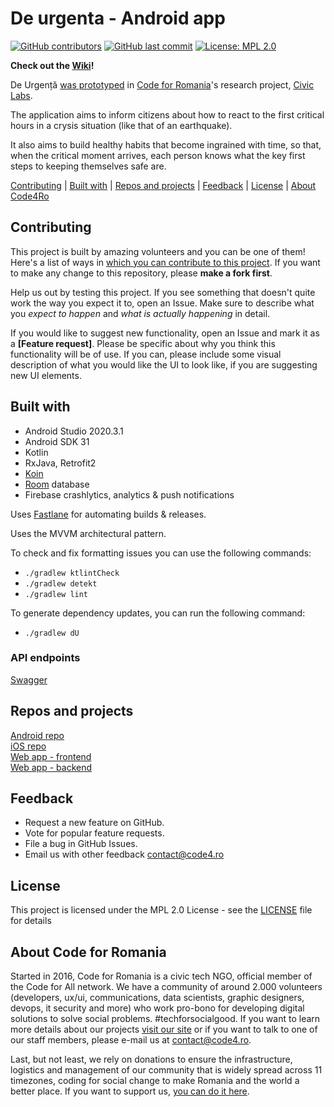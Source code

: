 # De urgenta - Android app

[![GitHub contributors](https://img.shields.io/github/contributors/code4romania/de-urgenta-android.svg?style=for-the-badge)](https://github.com/code4romania/de-urgenta-android/graphs/contributors) [![GitHub last commit](https://img.shields.io/github/last-commit/code4romania/de-urgenta-android.svg?style=for-the-badge)](https://github.com/code4romania/de-urgenta-android/commits/master) [![License: MPL 2.0](https://img.shields.io/badge/license-MPL%202.0-brightgreen.svg?style=for-the-badge)](https://opensource.org/licenses/MPL-2.0)

**Check out the [Wiki](https://github.com/code4romania/de-urgenta-backend/wiki)!**

De Urgență [was prototyped](https://civiclabs.ro/ro/solutions/stay-together) in [Code for Romania](https://code4.ro/ro)'s research project, [Civic Labs](https://civiclabs.ro/ro).

The application aims to inform citizens about how to react to the first critical hours in a crysis situation (like that of an earthquake). 

It also aims to build healthy habits that become ingrained with time, so that, when the critical moment arrives, each person knows what the key first steps to keeping themselves safe are. 

[Contributing](#contributing) | [Built with](#built-with) | [Repos and projects](#repos-and-projects) | [Feedback](#feedback) | [License](#license) | [About Code4Ro](#about-code4ro)

## Contributing

This project is built by amazing volunteers and you can be one of them! Here's a list of ways in [which you can contribute to this project](https://github.com/code4romania/.github/blob/master/CONTRIBUTING.md). If you want to make any change to this repository, please **make a fork first**.

Help us out by testing this project. If you see something that doesn't quite work the way you expect it to, open an Issue. Make sure to describe what you _expect to happen_ and _what is actually happening_ in detail.

If you would like to suggest new functionality, open an Issue and mark it as a __[Feature request]__. Please be specific about why you think this functionality will be of use. If you can, please include some visual description of what you would like the UI to look like, if you are suggesting new UI elements. 

## Built with

* Android Studio 2020.3.1
* Android SDK 31
* Kotlin
* RxJava, Retrofit2
* [Koin](https://insert-koin.io/)
* [Room](https://developer.android.com/reference/android/arch/persistence/room/RoomDatabase) database
* Firebase crashlytics, analytics & push notifications

Uses [Fastlane](https://fastlane.tools/) for automating builds & releases.

Uses the MVVM architectural pattern.

To check and fix formatting issues you can use the following commands: 

- `./gradlew ktlintCheck`
- `./gradlew detekt`
- `./gradlew lint`

To generate dependency updates, you can run the following command:

- `./gradlew dU`

### API endpoints

[Swagger](https://api.deurgenta.hostmysite.ro/swagger/index.html)

## Repos and projects

[Android repo](https://github.com/code4romania/de-urgenta-android)   
[iOS repo](https://github.com/code4romania/de-urgenta-ios)   
[Web app - frontend](https://github.com/code4romania/de-urgenta-client)   
[Web app - backend](https://github.com/code4romania/de-urgenta-backend)

## Feedback

* Request a new feature on GitHub.
* Vote for popular feature requests.
* File a bug in GitHub Issues.
* Email us with other feedback contact@code4.ro

## License

This project is licensed under the MPL 2.0 License - see the [LICENSE](LICENSE) file for details

## About Code for Romania

Started in 2016, Code for Romania is a civic tech NGO, official member of the Code for All network. We have a community of around 2.000 volunteers (developers, ux/ui, communications, data scientists, graphic designers, devops, it security and more) who work pro-bono for developing digital solutions to solve social problems. #techforsocialgood. If you want to learn more details about our projects [visit our site](https://www.code4.ro/en/) or if you want to talk to one of our staff members, please e-mail us at contact@code4.ro.

Last, but not least, we rely on donations to ensure the infrastructure, logistics and management of our community that is widely spread across 11 timezones, coding for social change to make Romania and the world a better place. If you want to support us, [you can do it here](https://code4.ro/en/donate/).
